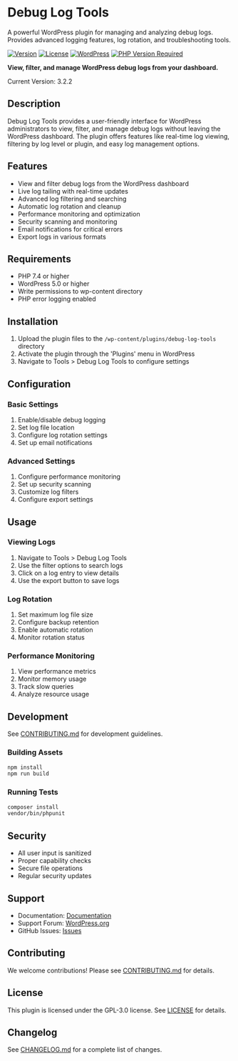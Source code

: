 # Debug Log Tools

A powerful WordPress plugin for managing and analyzing debug logs. Provides advanced logging features, log rotation, and troubleshooting tools.

[![Version](https://img.shields.io/badge/version-3.2.2-blue.svg?style=flat-square)](https://github.com/saqibj/debug-log-tools)
[![License](https://img.shields.io/badge/license-GPL--3.0-blue.svg?style=flat-square)](https://www.gnu.org/licenses/gpl-3.0.txt)
[![WordPress](https://img.shields.io/badge/WordPress-Plugin-0073aa.svg?style=flat-square&logo=wordpress)](https://wordpress.org/)
[![PHP Version Required](https://img.shields.io/badge/php-%3E%3D7.4-8892BF.svg?style=flat-square)](https://php.net/)

**View, filter, and manage WordPress debug logs from your dashboard.**

Current Version: 3.2.2

## Description

Debug Log Tools provides a user-friendly interface for WordPress administrators to view, filter, and manage debug logs without leaving the WordPress dashboard. The plugin offers features like real-time log viewing, filtering by log level or plugin, and easy log management options.

## Features

- View and filter debug logs from the WordPress dashboard
- Live log tailing with real-time updates
- Advanced log filtering and searching
- Automatic log rotation and cleanup
- Performance monitoring and optimization
- Security scanning and monitoring
- Email notifications for critical errors
- Export logs in various formats

## Requirements

- PHP 7.4 or higher
- WordPress 5.0 or higher
- Write permissions to wp-content directory
- PHP error logging enabled

## Installation

1. Upload the plugin files to the `/wp-content/plugins/debug-log-tools` directory
2. Activate the plugin through the 'Plugins' menu in WordPress
3. Navigate to Tools > Debug Log Tools to configure settings

## Configuration

### Basic Settings

1. Enable/disable debug logging
2. Set log file location
3. Configure log rotation settings
4. Set up email notifications

### Advanced Settings

1. Configure performance monitoring
2. Set up security scanning
3. Customize log filters
4. Configure export settings

## Usage

### Viewing Logs

1. Navigate to Tools > Debug Log Tools
2. Use the filter options to search logs
3. Click on a log entry to view details
4. Use the export button to save logs

### Log Rotation

1. Set maximum log file size
2. Configure backup retention
3. Enable automatic rotation
4. Monitor rotation status

### Performance Monitoring

1. View performance metrics
2. Monitor memory usage
3. Track slow queries
4. Analyze resource usage

## Development

See [CONTRIBUTING.md](CONTRIBUTING.md) for development guidelines.

### Building Assets

```bash
npm install
npm run build
```

### Running Tests

```bash
composer install
vendor/bin/phpunit
```

## Security

- All user input is sanitized
- Proper capability checks
- Secure file operations
- Regular security updates

## Support

- Documentation: [Documentation](https://github.com/saqibj/debug-log-tools/wiki)
- Support Forum: [WordPress.org](https://wordpress.org/support/plugin/debug-log-tools)
- GitHub Issues: [Issues](https://github.com/saqibj/debug-log-tools/issues)

## Contributing

We welcome contributions! Please see [CONTRIBUTING.md](CONTRIBUTING.md) for details.

## License

This plugin is licensed under the GPL-3.0 license. See [LICENSE](LICENSE) for details.

## Changelog

See [CHANGELOG.md](CHANGELOG.md) for a complete list of changes.
